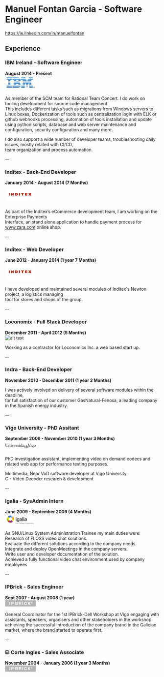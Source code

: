 # Manuel Fontan Garcia - Software Engineer

https://ie.linkedin.com/in/manuelfontan

## Experience

### IBM Ireland - Software Engineer
**August 2014 - Present**  
![alt text][ibm-logo]

As member of the SCM team for Rational Team Concert. I do work on tooling development for source code management.  
This includes different tasks such as migrations from Windows servers to Linux boxes, Dockerization of tools such as   centralization login with ELK or github webhooks processing, automation of tools installation and update using python   scripts, database and web server maintenance and configuration, security configuration and many more.  

I do also support a wide number of developer teams, troubleshooting daily issues, mostly related with CI/CD,  
team organization and process automation.

--

### Inditex - Back-End Developer
**January 2014 - August 2014 (7 Months)**  
![alt text][itx-logo]

As part of the Inditex’s eCommerce development team,  I am working on the Enterprise Payments  
Interface, an stand alone application to handle payment process for www.zara.com online shop.

--

### Inditex - Web Developer
**June 2012 - January 2014 (1 year 7 Months)**  
![alt text][itx-logo]

I have developed and maintained several modules of Inditex's Newton project, a logistics managing  
tool  for stores and shops of the group.

--

### Loconomix - Full Stack Developer
**December 2011 - April 2012 (5 Months)**  
![alt text][lcx-logo]

Working as a contractor for Loconomics Inc. a web based start up.

--

### Indra - Back-End Developer
**November 2010 - December 2011 (1 year 2 Months)**  

I was actively involved on delivery of several software modules within the deadline,  
for full satisfaction of our customer GasNatural-Fenosa, a leading company in the Spanish energy industry.

--

### Vigo University - PhD Assitant
**September 2009 - November 2010 (1 year 3 Months)**  
![alt text][uvigo-logo]

PhD investigation assistant, implementing video on demand codecs and related web app for performance testing purposes.  

Multimedia, Near VoD software developer at Vigo University  
C - Video Decoder research & development  

--

### Igalia - SysAdmin Intern
**June 2009 - September 2009 (4 Months)**  
![alt text][igalia-logo]

As GNU/Linux System Administration Trainee my main duties were:  
Research of FLOSS video chat solutions.  
Evaluate the different solutions according to the company needs.  
Integrate and deploy OpenMeetings in the company servers.  
Write user and developer documentation of the solution.  
Achieved a fully functional video chat environment used by company employees  

--

### IPBrick - Sales Engineer
**Sept 2007 - August 2008 (1 year)**  
![alt text][ipb-logo]

General Coordinator for the 1st IPBrick-Dell Workshop at Vigo
engaging with assistants, speakers, organisers and other stakeholders in the workshop achieving the successful introduction of the company brand in the Galician market, where the brand started to operate first.

--

### El Corte Ingles - Sales Associate
**November 2004 - January 2006 (1 year 3 Months)**  
![alt text][ipb-logo]

[ibm-logo]: https://github.com/manfontan/CV/blob/master/img/ibm-logo.png "ibm-logo"
[itx-logo]: https://github.com/manfontan/CV/blob/master/img/itx-logo.png "itx-logo"
[lcx-logo]: https://github.com/manfontan/CV/blob/img/master/lcx-logo.png "lcx-logo"
[igalia-logo]: https://github.com/manfontan/CV/blob/master/img/igalia-logo.png "igalia-logo"
[indra-logo]: https://github.com/manfontan/CV/blob/master/img/indra-logo.png "indra-logo"
[uvigo-logo]: https://github.com/manfontan/CV/blob/master/img/uvigo-logo.png "uvigo-logo"
[ipb-logo]: https://github.com/manfontan/CV/blob/master/img/ipb-logo.png "ipb-logo"
[eci-logo]: https://github.com/manfontan/CV/blob/master/img/eci-logo.png "eci-logo"
